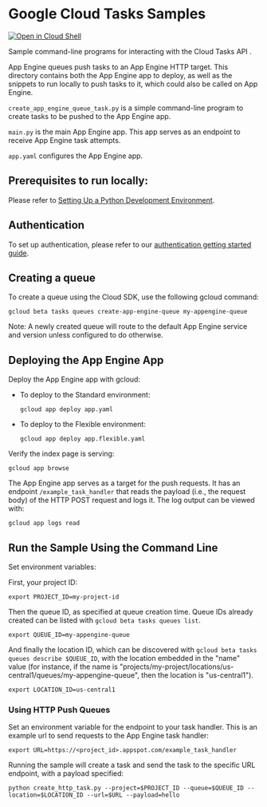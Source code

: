 # Google Cloud Tasks Samples

[![Open in Cloud Shell][shell_img]][shell_link]

[shell_img]: http://gstatic.com/cloudssh/images/open-btn.png
[shell_link]: https://console.cloud.google.com/cloudshell/open?git_repo=https://github.com/GoogleCloudPlatform/python-docs-samples&page=editor&open_in_editor=appengine/flexible/tasks/README.md

Sample command-line programs for interacting with the Cloud Tasks API
.

App Engine queues push tasks to an App Engine HTTP target. This directory
contains both the App Engine app to deploy, as well as the snippets to run
locally to push tasks to it, which could also be called on App Engine.

`create_app_engine_queue_task.py` is a simple command-line program to create
tasks to be pushed to the App Engine app.

`main.py` is the main App Engine app. This app serves as an endpoint to receive
App Engine task attempts.

`app.yaml` configures the App Engine app.


## Prerequisites to run locally:

Please refer to [Setting Up a Python Development Environment](https://cloud.google.com/python/setup).

## Authentication

To set up authentication, please refer to our
[authentication getting started guide](https://cloud.google.com/docs/authentication/getting-started).

## Creating a queue

To create a queue using the Cloud SDK, use the following gcloud command:

```
gcloud beta tasks queues create-app-engine-queue my-appengine-queue
```

Note: A newly created queue will route to the default App Engine service and
version unless configured to do otherwise.

## Deploying the App Engine App

Deploy the App Engine app with gcloud:

* To deploy to the Standard environment:
  ```
  gcloud app deploy app.yaml
  ```
* To deploy to the Flexible environment:
  ```
  gcloud app deploy app.flexible.yaml
  ```

Verify the index page is serving:

```
gcloud app browse
```

The App Engine app serves as a target for the push requests. It has an
endpoint `/example_task_handler` that reads the payload (i.e., the request body)
of the HTTP POST request and logs it. The log output can be viewed with:

```
gcloud app logs read
```

## Run the Sample Using the Command Line

Set environment variables:

First, your project ID:

```
export PROJECT_ID=my-project-id
```

Then the queue ID, as specified at queue creation time. Queue IDs already
created can be listed with `gcloud beta tasks queues list`.

```
export QUEUE_ID=my-appengine-queue
```

And finally the location ID, which can be discovered with
`gcloud beta tasks queues describe $QUEUE_ID`, with the location embedded in
the "name" value (for instance, if the name is
"projects/my-project/locations/us-central1/queues/my-appengine-queue", then the
location is "us-central1").

```
export LOCATION_ID=us-central1
```

### Using HTTP Push Queues

Set an environment variable for the endpoint to your task handler. This is an
example url to send requests to the App Engine task handler:
```
export URL=https://<project_id>.appspot.com/example_task_handler
```

Running the sample will create a task and send the task to the specific URL
endpoint, with a payload specified:

```
python create_http_task.py --project=$PROJECT_ID --queue=$QUEUE_ID --location=$LOCATION_ID --url=$URL --payload=hello
```
